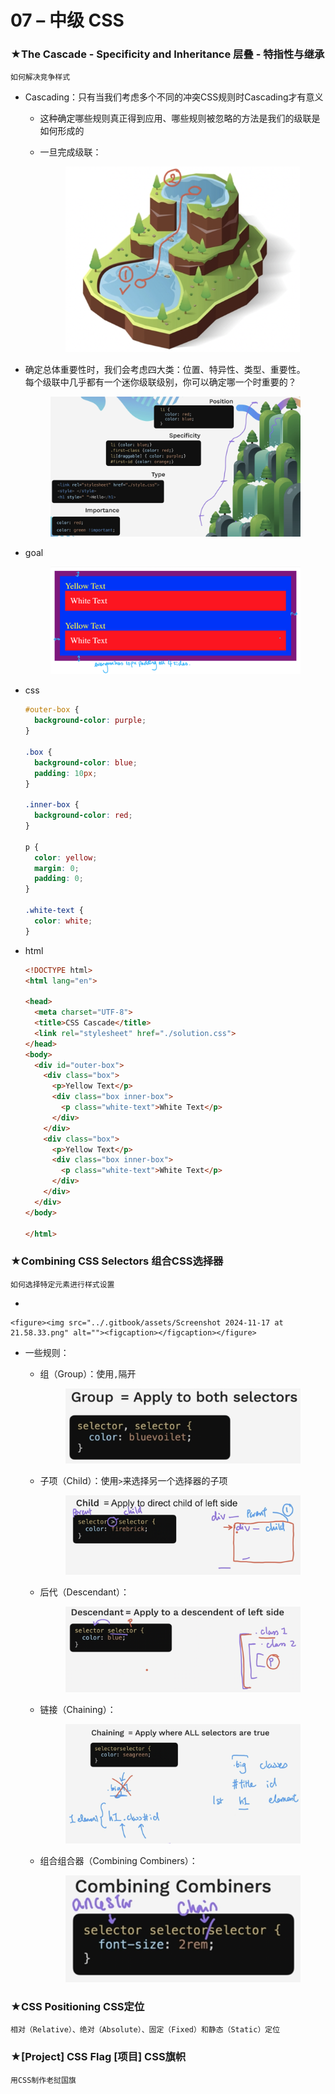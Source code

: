 # 07 – 中级 CSS

### ★The Cascade - Specificity and Inheritance 层叠 - 特指性与继承

`如何解决竞争样式`

* Cascading：只有当我们考虑多个不同的冲突CSS规则时Cascading才有意义
  * 这种确定哪些规则真正得到应用、哪些规则被忽略的方法是我们的级联是如何形成的
  *   一旦完成级联：

      <div align="left">

      <figure><img src="../.gitbook/assets/Screenshot 2024-11-16 at 19.58.54.png" alt="" width="375"><figcaption></figcaption></figure>

      </div>
*   确定总体重要性时，我们会考虑四大类：位置、特异性、类型、重要性。\
    每个级联中几乎都有一个迷你级联级别，你可以确定哪一个时重要的？

    <figure><img src="../.gitbook/assets/Screenshot 2024-11-16 at 20.15.46.png" alt=""><figcaption></figcaption></figure>
*   goal

    <figure><img src="../.gitbook/assets/goal.png" alt=""><figcaption></figcaption></figure>
*   css

    ```css
    #outer-box {
      background-color: purple;
    }

    .box {
      background-color: blue;
      padding: 10px;
    }

    .inner-box {
      background-color: red;
    }

    p {
      color: yellow;
      margin: 0;
      padding: 0;
    }

    .white-text {
      color: white;
    }
    ```
*   html

    ```html
    <!DOCTYPE html>
    <html lang="en">

    <head>
      <meta charset="UTF-8">
      <title>CSS Cascade</title>
      <link rel="stylesheet" href="./solution.css">
    </head>
    <body>
      <div id="outer-box">
        <div class="box">
          <p>Yellow Text</p>
          <div class="box inner-box">
            <p class="white-text">White Text</p>
          </div>
        </div>
        <div class="box">
          <p>Yellow Text</p>
          <div class="box inner-box">
            <p class="white-text">White Text</p>
          </div>
        </div>
      </div>
    </body>

    </html>
    ```

### ★Combining CSS Selectors 组合CSS选择器

`如何选择特定元素进行样式设置`

*

    <figure><img src="../.gitbook/assets/Screenshot 2024-11-17 at 21.58.33.png" alt=""><figcaption></figcaption></figure>
* 一些规则：
  *   组（Group）：使用`,`隔开

      <figure><img src="../.gitbook/assets/Screenshot 2024-11-17 at 22.02.48.png" alt=""><figcaption></figcaption></figure>
  *   子项（Child）：使用`>`来选择另一个选择器的子项

      <figure><img src="../.gitbook/assets/Screenshot 2024-11-17 at 22.09.09.png" alt=""><figcaption></figcaption></figure>
  *   后代（Descendant）：

      <figure><img src="../.gitbook/assets/Screenshot 2024-11-17 at 22.17.27.png" alt=""><figcaption></figcaption></figure>
  *   链接（Chaining）：

      <figure><img src="../.gitbook/assets/Screenshot 2024-11-17 at 22.27.51.png" alt=""><figcaption></figcaption></figure>
  *   组合组合器（Combining Combiners）：

      <figure><img src="../.gitbook/assets/Screenshot 2024-11-17 at 22.32.20.png" alt=""><figcaption></figcaption></figure>

### ★CSS Positioning CSS定位

`相对（Relative）、绝对（Absolute）、固定（Fixed）和静态（Static）定位`









### ★\[Project] CSS Flag \[项目] CSS旗帜

`用CSS制作老挝国旗`



